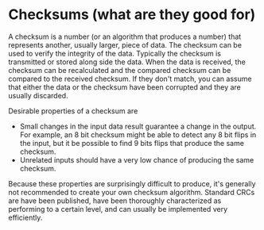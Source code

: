 # Checksums (what are they good for)

A checksum is a number (or an algorithm that produces a number) that represents another, usually larger, piece of data.  The checksum can be used to verify the integrity of the data.  Typically the checksum is transmitted or stored along side the data. When the data is received, the checksum can be recalculated and the compared checksum can be compared to the received checksum.  If they don't match, you can assume that either the data or the checksum have been corrupted and they are usually discarded.

Desirable properties of a checksum are
 - Small changes in the input data result guarantee a change in the output.  For example, an 8 bit checksum might be able to detect any 8 bit flips in the input, but it be possible to find 9 bits flips that produce the same checksum.
 - Unrelated inputs should have a very low chance of producing the same checksum.

Because these properties are surprisingly difficult to produce, it's generally not recommended to create your own checksum algorithm.  Standard CRCs are have been published, have been thoroughly characterized as performing to a certain level, and can usually be implemented very efficiently.